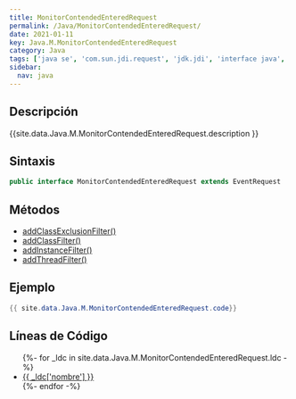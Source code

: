 ```yaml
---
title: MonitorContendedEnteredRequest
permalink: /Java/MonitorContendedEnteredRequest/
date: 2021-01-11
key: Java.M.MonitorContendedEnteredRequest
category: Java
tags: ['java se', 'com.sun.jdi.request', 'jdk.jdi', 'interface java', 'Java 1.6']
sidebar: 
  nav: java
---
```


## Descripción
{{site.data.Java.M.MonitorContendedEnteredRequest.description }}

## Sintaxis
~~~java
public interface MonitorContendedEnteredRequest extends EventRequest
~~~

## Métodos
* [addClassExclusionFilter()](/Java/MonitorContendedEnteredRequest/addClassExclusionFilter)
* [addClassFilter()](/Java/MonitorContendedEnteredRequest/addClassFilter)
* [addInstanceFilter()](/Java/MonitorContendedEnteredRequest/addInstanceFilter)
* [addThreadFilter()](/Java/MonitorContendedEnteredRequest/addThreadFilter)

## Ejemplo
~~~java
{{ site.data.Java.M.MonitorContendedEnteredRequest.code}}
~~~

## Líneas de Código
<ul>
{%- for _ldc in site.data.Java.M.MonitorContendedEnteredRequest.ldc -%}
   <li>
       <a href="{{_ldc['url'] }}">{{ _ldc['nombre'] }}</a>
   </li>
{%- endfor -%}
</ul>
